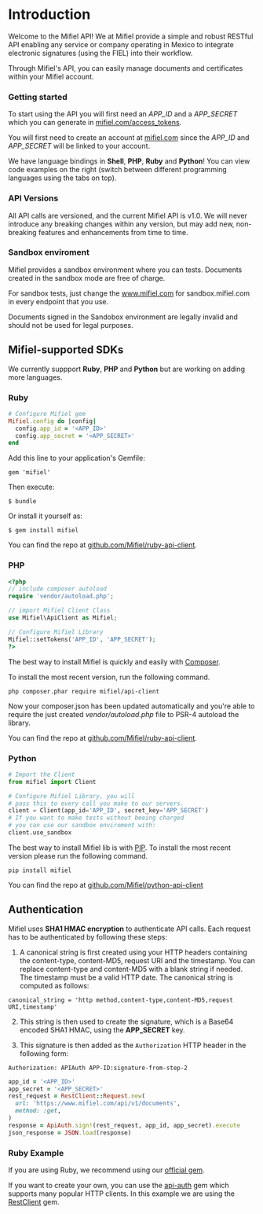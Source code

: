 # Introduction

Welcome to the Mifiel API! We at Mifiel provide a simple and robust RESTful API enabling any service or company operating in Mexico to integrate electronic signatures (using the FIEL) into their workflow.

Through Mifiel's API, you can easily manage documents and certificates within your Mifiel account.

### Getting started

To start using the API you will first need an _APP_ID_ and a _APP_SECRET_ which you can generate in [mifiel.com/access_tokens](https://www.mifiel.com/access_tokens).

You will first need to create an account at [mifiel.com](https://www.mifiel.com) since the _APP_ID_ and _APP_SECRET_ will be linked to your account. 

We have language bindings in **Shell**, **PHP**, **Ruby** and **Python**! You can view code examples on the right (switch between different programming languages using the tabs on top).

### API Versions

All API calls are versioned, and the current Mifiel API is v1.0. We will never introduce any breaking changes within any version, but may add new, non-breaking features and enhancements from time to time.

### Sandbox enviroment

Mifiel provides a sandbox environment where you can tests. Documents created in the sandbox mode are free of charge.

For sandbox tests, just change the www.mifiel.com for sandbox.mifiel.com in every endpoint that you use.

<aside class="warning">
  Documents signed in the Sandobox environment are legally invalid and should not be used for legal purposes.
</aside>

## Mifiel-supported SDKs

We currently suppport **Ruby**, **PHP** and **Python** but are working on adding more languages.

### Ruby

```ruby
# Configure Mifiel gem
Mifiel.config do |config|
  config.app_id = '<APP_ID>'
  config.app_secret = '<APP_SECRET>'
end
```

Add this line to your application's Gemfile:

`gem 'mifiel'`

Then execute:

`$ bundle`

Or install it yourself as:

`$ gem install mifiel`

You can find the repo at [github.com/Mifiel/ruby-api-client](https://github.com/Mifiel/ruby-api-client).

### PHP

```php
<?php
// include composer autoload
require 'vendor/autoload.php';

// import Mifiel Client Class
use Mifiel\ApiClient as Mifiel;

// Configure Mifiel Library
Mifiel::setTokens('APP_ID', 'APP_SECRET');
?>
```

The best way to install Mifiel is quickly and easily with [Composer](https://getcomposer.org).

To install the most recent version, run the following command.

`php composer.phar require mifiel/api-client` 

Now your composer.json has been updated automatically and you're able to require the just created *vendor/autoload.php* file to PSR-4 autoload the library.

You can find the repo at [github.com/Mifiel/ruby-api-client](https://github.com/Mifiel/php-api-client).

### Python

```python
# Import the Client 
from mifiel import Client

# Configure Mifiel Library, you will 
# pass this to every call you make to our servers.
client = Client(app_id='APP_ID', secret_key='APP_SECRET')
# If you want to make tests without beeing charged
# you can use our sandbox enviroment with:
client.use_sandbox
```

The best way to install Mifiel lib is with [PIP](https://pypi.python.org/pypi).
To install the most recent version please run the following command.

`pip install mifiel`

You can find the repo at [github.com/Mifiel/python-api-client](https://github.com/Mifiel/python-api-client/)

## Authentication

Mifiel uses __SHA1 HMAC encryption__ to authenticate API calls. Each request has to be authenticated by following these steps:

1. A canonical string is first created using your HTTP headers containing the
content-type, content-MD5, request URI and the timestamp. You can replace content-type and content-MD5 with a blank string if needed. The timestamp must be a valid HTTP date. The canonical string is computed as follows:

`canonical_string = 'http method,content-type,content-MD5,request URI,timestamp'`

2. This string is then used to create the signature, which is a Base64 encoded
SHA1 HMAC, using the __APP_SECRET__ key.

3. This signature is then added as the `Authorization` HTTP header in the following form:

`Authorization: APIAuth APP-ID:signature-from-step-2`

```ruby
app_id = '<APP_ID>'
app_secret = '<APP_SECRET>'
rest_request = RestClient::Request.new(
  url: 'https://www.mifiel.com/api/v1/documents',
  method: :get,
)
response = ApiAuth.sign!(rest_request, app_id, app_secret).execute
json_response = JSON.load(response)
```

### Ruby Example

If you are using Ruby, we recommend using our [official gem](https://github.com/Mifiel/ruby-api-client). 

If you want to create your own, you can use the [api-auth](https://github.com/mgomes/api_auth/) gem which supports many popular HTTP clients. In this example we are using the [RestClient](https://github.com/rest-client/rest-client) gem. 

